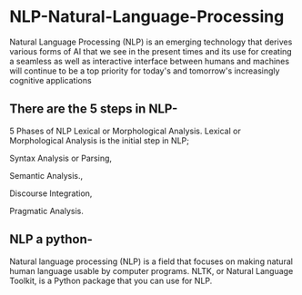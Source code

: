 # NLP-Natural-Language-Processing

Natural Language Processing (NLP) is an emerging technology that derives various forms of AI that we see in the present times and its use for creating a seamless as well as interactive interface between humans and machines will continue to be a top priority for today's and tomorrow's increasingly cognitive applications
## There are the 5 steps in NLP-
5 Phases of NLP
Lexical or Morphological Analysis. Lexical or Morphological Analysis is the initial step in NLP;


Syntax Analysis or Parsing,


Semantic Analysis.,


Discourse Integration,


Pragmatic Analysis.

## NLP a python-
Natural language processing (NLP) is a field that focuses on making natural human language usable by computer programs. NLTK, or Natural Language Toolkit, is a Python package that you can use for NLP.
